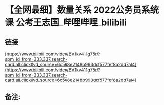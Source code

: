 # 【全网最细】数量关系 2022公务员系统课 公考王志国_哔哩哔哩_bilibili
## 链接 
 [https://www.bilibili.com/video/BV1kv411g75r/?spm_id_from=333.337.search-card.all.click&vd_source=6c568e2148b993ddf577fef8a2dd7a14](https://www.bilibili.com/video/BV1kv411g75r/?spm_id_from=333.337.search-card.all.click&vd_source=6c568e2148b993ddf577fef8a2dd7a14) 
 ## 备注: